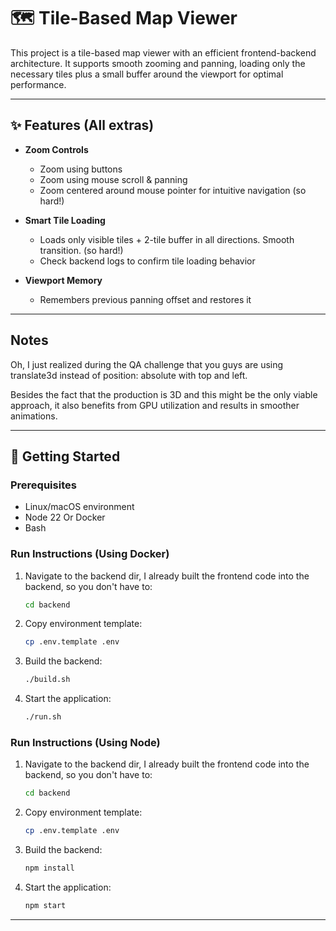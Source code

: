# 🗺️ Tile-Based Map Viewer

This project is a tile-based map viewer with an efficient frontend-backend architecture. It supports smooth zooming and panning, loading only the necessary tiles plus a small buffer around the viewport for optimal performance.

---

## ✨ Features (All extras)

- **Zoom Controls**
  - Zoom using buttons
  - Zoom using mouse scroll & panning
  - Zoom centered around mouse pointer for intuitive navigation (so hard!)

- **Smart Tile Loading**
  - Loads only visible tiles + 2-tile buffer in all directions. Smooth transition. (so hard!)
  - Check backend logs to confirm tile loading behavior

- **Viewport Memory**
  - Remembers previous panning offset and restores it

---

## Notes

Oh, I just realized during the QA challenge that you guys are using translate3d instead of position: absolute with top and left.

Besides the fact that the production is 3D and this might be the only viable approach, it also benefits from GPU utilization and results in smoother animations.

---

## 🚀 Getting Started

### Prerequisites

- Linux/macOS environment
- Node 22 Or Docker
- Bash

### Run Instructions (Using Docker)

1. Navigate to the backend dir, I already built the frontend code into the backend, so you don't have to:
   ```bash
   cd backend  
   ```

2. Copy environment template:
   ```bash
   cp .env.template .env
   ```

3. Build the backend:
   ```bash
   ./build.sh
   ```

4. Start the application:
   ```bash
   ./run.sh
   ```

### Run Instructions (Using Node)

1. Navigate to the backend dir, I already built the frontend code into the backend, so you don't have to:
   ```bash
   cd backend  
   ```

2. Copy environment template:
   ```bash
   cp .env.template .env
   ```

3. Build the backend:
   ```bash
   npm install
   ```

4. Start the application:
   ```bash
   npm start
   ```

---
